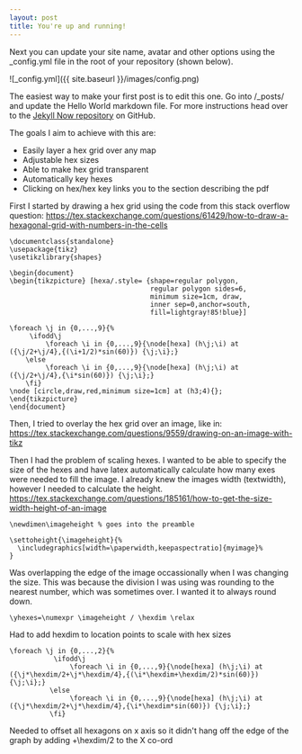 ```yaml
---
layout: post
title: You're up and running!
---
```


Next you can update your site name, avatar and other options using the _config.yml file in the root of your repository (shown below).

![_config.yml]({{ site.baseurl }}/images/config.png)

The easiest way to make your first post is to edit this one. Go into /_posts/ and update the Hello World markdown file. For more instructions head over to the [Jekyll Now repository](https://github.com/barryclark/jekyll-now) on GitHub.

The goals I aim to achieve with this are:
* Easily layer a hex grid over any map
* Adjustable hex sizes
* Able to make hex grid transparent
* Automatically key hexes
* Clicking on hex/hex key links you to the section describing the pdf

First I started by drawing a hex grid using the code from this stack overflow question:
https://tex.stackexchange.com/questions/61429/how-to-draw-a-hexagonal-grid-with-numbers-in-the-cells

```
\documentclass{standalone}
\usepackage{tikz}
\usetikzlibrary{shapes}

\begin{document}
\begin{tikzpicture} [hexa/.style= {shape=regular polygon,
                                   regular polygon sides=6,
                                   minimum size=1cm, draw,
                                   inner sep=0,anchor=south,
                                   fill=lightgray!85!blue}]

\foreach \j in {0,...,9}{% 
     \ifodd\j 
         \foreach \i in {0,...,9}{\node[hexa] (h\j;\i) at ({\j/2+\j/4},{(\i+1/2)*sin(60)}) {\j;\i};}        
    \else
         \foreach \i in {0,...,9}{\node[hexa] (h\j;\i) at ({\j/2+\j/4},{\i*sin(60)}) {\j;\i};}
    \fi}
\node [circle,draw,red,minimum size=1cm] at (h3;4){};
\end{tikzpicture}
\end{document}     
```

Then, I tried to overlay the hex grid over an image, like in:
https://tex.stackexchange.com/questions/9559/drawing-on-an-image-with-tikz

Then I had the problem of scaling hexes. I wanted to be able to specify the size of the hexes and have latex automatically calculate how many exes were needed to fill the image. I already knew the images width (textwidth), however I needed to calculate the height.
https://tex.stackexchange.com/questions/185161/how-to-get-the-size-width-height-of-an-image
```
\newdimen\imageheight % goes into the preamble

\settoheight{\imageheight}{%
  \includegraphics[width=\paperwidth,keepaspectratio]{myimage}%
}
```

Was overlapping the edge of the image occassionally when I was changing the size. This was because the division I was using was rounding to the nearest number, which was sometimes over. I wanted it to always round down.

```
\yhexes=\numexpr \imageheight / \hexdim \relax
```
Had to add hexdim to location points to scale with hex sizes
```
\foreach \j in {0,...,2}{% 
           \ifodd\j 
               \foreach \i in {0,...,9}{\node[hexa] (h\j;\i) at ({\j*\hexdim/2+\j*\hexdim/4},{(\i*\hexdim+\hexdim/2)*sin(60)}) {\j;\i};}
          \else
               \foreach \i in {0,...,9}{\node[hexa] (h\j;\i) at ({\j*\hexdim/2+\j*\hexdim/4},{\i*\hexdim*sin(60)}) {\j;\i};}
          \fi}
```

Needed to offset all hexagons on x axis so it didn't hang off the edge of the graph by adding +\hexdim/2 to the X co-ord
